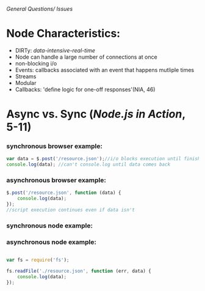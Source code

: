 *General Questions/ Issues*

# Node Characteristics: 
+ DIRTy: *data-intensive-real-time*
+ Node can handle a large number of connections at once
+ non-blocking i/o
+ Events: callbacks associated with an event that happens mutliple times
+ Streams
+ Modular
+ Callbacks: 'define logic for one-off responses'(NIA, 46)

# Async vs. Sync (*Node.js in Action*, 5-11)
### synchronous browser example:
```javascript
var data = $.post('/resource.json');//i/o blocks execution until finished
console.log(data); //can't console.log until data comes back
```

### asynchronous browser example:
```javascript
$.post('/resource.json', function (data) {
    console.log(data);
});
//script execution continues even if data isn't 
```

### synchronous node example: 


### asynchronous node example: 
```javascript

var fs = require('fs');

fs.readFile('./resource.json', function (err, data) {
    console.log(data);
});

```